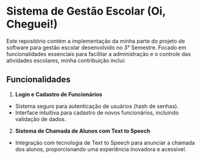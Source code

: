 # Sistema de Gestão Escolar (Oi, Cheguei!)

Este repositório contém a implementação da minha parte do projeto de software para gestão escolar desenvolvido no 3° Semestre. Focado em funcionalidades essenciais para facilitar a administração e o controle das atividades escolares, minha contribuição inclui:

## Funcionalidades

1. **Login e Cadastro de Funcionários**
- Sistema seguro para autenticação de usuários (hash de senhas).
- Interface intuitiva para cadastro de novos funcionários, incluindo validação de dados.

2. **Sistema de Chamada de Alunos com Text to Speech**
- Integração com tecnologia de Text to Speech para anunciar a chamada dos alunos, proporcionando uma experiência inovadora e acessível.
